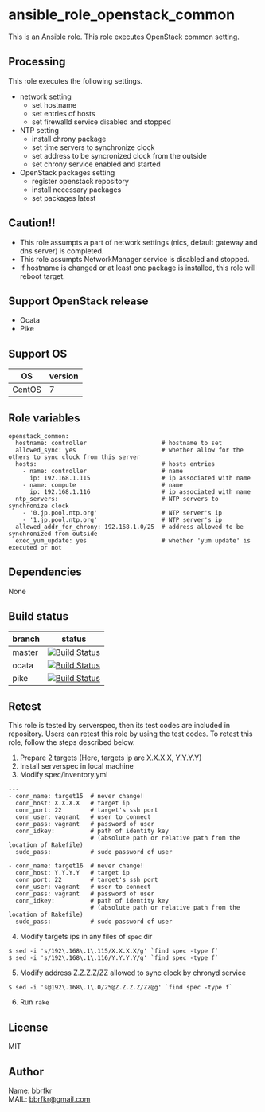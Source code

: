 # ansible_role_openstack_common

This is an Ansible role. This role executes OpenStack common setting.

## Processing
This role executes the following settings.

* network setting
  * set hostname
  * set entries of hosts
  * set firewalld service disabled and stopped
* NTP setting
  * install chrony package
  * set time servers to synchronize clock
  * set address to be syncronized clock from the outside
  * set chrony service enabled and started
* OpenStack packages setting
  * register openstack repository
  * install necessary packages
  * set packages latest

## Caution!!
* This role assumpts a part of network settings (nics, default gateway and dns server) is completed.
* This role assumpts NetworkManager service is disabled and stopped.
* If hostname is changed or at least one package is installed, this role will reboot target.

## Support OpenStack release
* Ocata
* Pike

## Support OS

| OS | version |
|----|---------|
|CentOS|7|

## Role variables
```
openstack_common:
  hostname: controller                     # hostname to set
  allowed_sync: yes                        # whether allow for the others to sync clock from this server
  hosts:                                   # hosts entries
    - name: controller                     # name
      ip: 192.168.1.115                    # ip associated with name
    - name: compute                        # name
      ip: 192.168.1.116                    # ip associated with name
  ntp_servers:                             # NTP servers to synchronize clock
    - '0.jp.pool.ntp.org'                  # NTP server's ip
    - '1.jp.pool.ntp.org'                  # NTP server's ip
  allowed_addr_for_chrony: 192.168.1.0/25  # address allowed to be synchronized from outside
  exec_yum_update: yes                     # whether 'yum update' is executed or not
```

## Dependencies
None

## Build status
|branch|status|
|------|------|
|master|[![Build Status](http://jenkins.bbrfkr.mydns.jp:8088/job/ansible_role_openstack_common_master/badge/icon)](http://jenkins.bbrfkr.mydns.jp:8088/job/ansible_role_openstack_common_master/)|
|ocata |[![Build Status](http://jenkins.bbrfkr.mydns.jp:8088/job/ansible_role_openstack_common_ocata/badge/icon)](http://jenkins.bbrfkr.mydns.jp:8088/job/ansible_role_openstack_common_ocata/)|
|pike |[![Build Status](http://jenkins.bbrfkr.mydns.jp:8088/job/ansible_role_openstack_common_pike/badge/icon)](http://jenkins.bbrfkr.mydns.jp:8088/job/ansible_role_openstack_common_pike/)|

## Retest
This role is tested by serverspec, then its test codes are included in repository. Users can retest this role by using the test codes. To retest this role, follow the steps described below.

1. Prepare 2 targets (Here, targets ip are X.X.X.X, Y.Y.Y.Y)
2. Install serverspec in local machine
3. Modify spec/inventory.yml
```
---
- conn_name: target15  # never change!
  conn_host: X.X.X.X   # target ip
  conn_port: 22        # target's ssh port
  conn_user: vagrant   # user to connect
  conn_pass: vagrant   # password of user
  conn_idkey:          # path of identity key 
                       # (absolute path or relative path from the location of Rakefile)
  sudo_pass:           # sudo password of user

- conn_name: target16  # never change!
  conn_host: Y.Y.Y.Y   # target ip
  conn_port: 22        # target's ssh port
  conn_user: vagrant   # user to connect
  conn_pass: vagrant   # password of user
  conn_idkey:          # path of identity key
                       # (absolute path or relative path from the location of Rakefile)
  sudo_pass:           # sudo password of user
```

4. Modify targets ips in any files of `spec` dir
```
$ sed -i 's/192\.168\.1\.115/X.X.X.X/g' `find spec -type f`
$ sed -i 's/192\.168\.1\.116/Y.Y.Y.Y/g' `find spec -type f`
```

5. Modify address Z.Z.Z.Z/ZZ allowed to sync clock by chronyd service
```
$ sed -i 's@192\.168\.1\.0/25@Z.Z.Z.Z/ZZ@g' `find spec -type f`
```

6. Run `rake`

## License
MIT

## Author
Name: bbrfkr  
MAIL: bbrfkr@gmail.com

